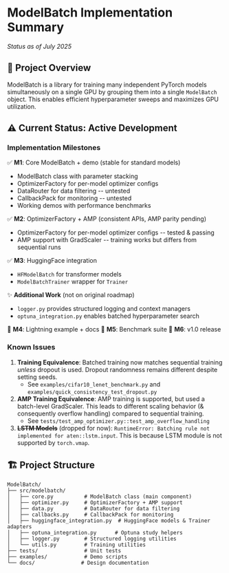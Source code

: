 # ModelBatch Implementation Summary

*Status as of July 2025*

## 🎯 Project Overview
ModelBatch is a library for training many independent PyTorch models simultaneously on a single GPU by grouping them into a single `ModelBatch` object. This enables efficient hyperparameter sweeps and maximizes GPU utilization.

## ⚠️ Current Status: Active Development

### Implementation Milestones

✅ **M1**: Core ModelBatch + demo (stable for standard models)
  - ModelBatch class with parameter stacking
  - OptimizerFactory for per-model optimizer configs
  - DataRouter for data filtering -- untested
  - CallbackPack for monitoring -- untested
  - Working demos with performance benchmarks

✅ **M2**: OptimizerFactory + AMP (consistent APIs, AMP parity pending)
  - OptimizerFactory for per-model optimizer configs -- tested & passing
  - AMP support with GradScaler -- training works but differs from sequential runs

✅ **M3**: HuggingFace integration
  - `HFModelBatch` for transformer models
  - `ModelBatchTrainer` wrapper for `Trainer`

✨ **Additional Work** (not on original roadmap)
  - `logger.py` provides structured logging and context managers
  - `optuna_integration.py` enables batched hyperparameter search

🔄 **M4**: Lightning example + docs
🔄 **M5**: Benchmark suite
🔄 **M6**: v1.0 release

### Known Issues

1. **Training Equivalence**: Batched training now matches sequential training *unless* dropout is used. Dropout randomness remains different despite setting seeds.
   - See `examples/cifar10_lenet_benchmark.py` and `examples/quick_consistency_test_dropout.py`
2. **AMP Training Equivalence**: AMP training is supported, but used a batch-level GradScaler. This leads to different scaling behavior (& consequently overflow handling) compared to sequential training.
   - See `tests/test_amp_optimizer.py::test_amp_overflow_handling`
3. ~~**LSTM Models**~~ (dropped for now): `RuntimeError: Batching rule not implemented for aten::lstm.input`. This is because LSTM module is not supported by `torch.vmap`.

## 🏗️ Project Structure

```
ModelBatch/
├── src/modelbatch/
│   ├── core.py          # ModelBatch class (main component)
│   ├── optimizer.py     # OptimizerFactory + AMP support
│   ├── data.py          # DataRouter for data filtering
│   ├── callbacks.py     # CallbackPack for monitoring
│   ├── huggingface_integration.py  # HuggingFace models & Trainer adapters
│   ├── optuna_integration.py      # Optuna study helpers
│   ├── logger.py        # Structured logging utilities
│   └── utils.py         # Training utilities
├── tests/               # Unit tests
├── examples/            # Demo scripts
└── docs/               # Design documentation
```
